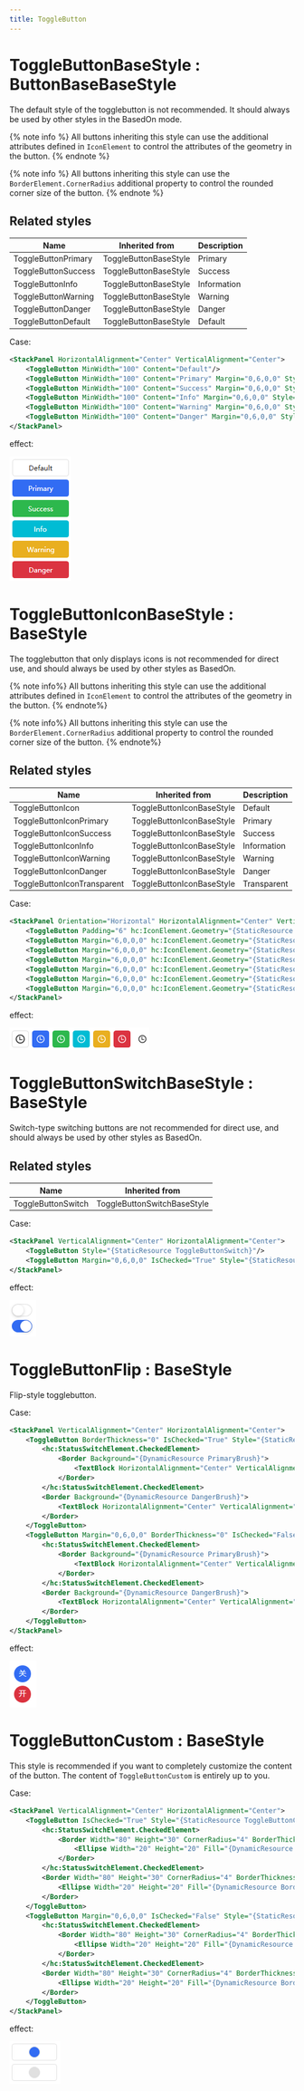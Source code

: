 ```yaml
---
title: ToggleButton
---
```


# ToggleButtonBaseStyle : ButtonBaseBaseStyle

The default style of the togglebutton is not recommended. It should always be used by other styles in the BasedOn mode.

{% note info %}
All buttons inheriting this style can use the additional attributes defined in `IconElement` to control the attributes of the geometry in the button.
{% endnote %}

{% note info %}
All buttons inheriting this style can use the `BorderElement.CornerRadius` additional property to control the rounded corner size of the button.
{% endnote %}

## Related styles

| Name | Inherited from | Description |
|-|-|-|
| ToggleButtonPrimary | ToggleButtonBaseStyle | Primary |
| ToggleButtonSuccess | ToggleButtonBaseStyle | Success |
| ToggleButtonInfo | ToggleButtonBaseStyle | Information |
| ToggleButtonWarning | ToggleButtonBaseStyle | Warning |
| ToggleButtonDanger | ToggleButtonBaseStyle | Danger |
| ToggleButtonDefault | ToggleButtonBaseStyle | Default |

Case:

```xml
<StackPanel HorizontalAlignment="Center" VerticalAlignment="Center"> 
    <ToggleButton MinWidth="100" Content="Default"/>
    <ToggleButton MinWidth="100" Content="Primary" Margin="0,6,0,0" Style="{StaticResource ToggleButtonPrimary}"/>
    <ToggleButton MinWidth="100" Content="Success" Margin="0,6,0,0" Style="{StaticResource ToggleButtonSuccess}"/>
    <ToggleButton MinWidth="100" Content="Info" Margin="0,6,0,0" Style="{StaticResource ToggleButtonInfo}"/>
    <ToggleButton MinWidth="100" Content="Warning" Margin="0,6,0,0" Style="{StaticResource ToggleButtonWarning}"/>
    <ToggleButton MinWidth="100" Content="Danger" Margin="0,6,0,0" Style="{StaticResource ToggleButtonDanger}"/>
</StackPanel>
```

effect:

![ToggleButtonBaseStyle](https://raw.githubusercontent.com/HandyOrg/HandyOrgResource/master/HandyControl/Doc/native_controls/ToggleButtonBaseStyle.png)

# ToggleButtonIconBaseStyle : BaseStyle

The togglebutton that only displays icons is not recommended for direct use, and should always be used by other styles as BasedOn.

{% note info%}
All buttons inheriting this style can use the additional attributes defined in `IconElement` to control the attributes of the geometry in the button.
{% endnote%}

{% note info%}
All buttons inheriting this style can use the `BorderElement.CornerRadius` additional property to control the rounded corner size of the button.
{% endnote%}

## Related styles

| Name | Inherited from | Description |
|-|-|-|
| ToggleButtonIcon | ToggleButtonIconBaseStyle | Default |
| ToggleButtonIconPrimary | ToggleButtonIconBaseStyle | Primary |
| ToggleButtonIconSuccess | ToggleButtonIconBaseStyle | Success |
| ToggleButtonIconInfo | ToggleButtonIconBaseStyle | Information |
| ToggleButtonIconWarning | ToggleButtonIconBaseStyle | Warning |
| ToggleButtonIconDanger | ToggleButtonIconBaseStyle | Danger |
| ToggleButtonIconTransparent | ToggleButtonIconBaseStyle | Transparent |

Case:

```xml
<StackPanel Orientation="Horizontal" HorizontalAlignment="Center" VerticalAlignment="Center">
    <ToggleButton Padding="6" hc:IconElement.Geometry="{StaticResource ClockGeometry}" Style="{StaticResource ToggleButtonIcon}"/>
    <ToggleButton Margin="6,0,0,0" hc:IconElement.Geometry="{StaticResource ClockGeometry}" Style="{StaticResource ToggleButtonIconPrimary}"/>
    <ToggleButton Margin="6,0,0,0" hc:IconElement.Geometry="{StaticResource ClockGeometry}" Style="{StaticResource ToggleButtonIconSuccess}"/>
    <ToggleButton Margin="6,0,0,0" hc:IconElement.Geometry="{StaticResource ClockGeometry}" Style="{StaticResource ToggleButtonIconInfo}"/>
    <ToggleButton Margin="6,0,0,0" hc:IconElement.Geometry="{StaticResource ClockGeometry}" Style="{StaticResource ToggleButtonIconWarning}"/>
    <ToggleButton Margin="6,0,0,0" hc:IconElement.Geometry="{StaticResource ClockGeometry}" Style="{StaticResource ToggleButtonIconDanger}"/>
    <ToggleButton Margin="6,0,0,0" hc:IconElement.Geometry="{StaticResource ClockGeometry}" Style="{StaticResource ToggleButtonIconTransparent}"/>
</StackPanel>
```

effect:

![ToggleButtonIconBaseStyle](https://raw.githubusercontent.com/HandyOrg/HandyOrgResource/master/HandyControl/Doc/native_controls/ToggleButtonIconBaseStyle.png)

# ToggleButtonSwitchBaseStyle : BaseStyle

Switch-type switching buttons are not recommended for direct use, and should always be used by other styles as BasedOn.

## Related styles

| Name | Inherited from |
|-|-|
| ToggleButtonSwitch | ToggleButtonSwitchBaseStyle |

Case:

```xml
<StackPanel VerticalAlignment="Center" HorizontalAlignment="Center">
    <ToggleButton Style="{StaticResource ToggleButtonSwitch}"/>
    <ToggleButton Margin="0,6,0,0" IsChecked="True" Style="{StaticResource ToggleButtonSwitch}"/>
</StackPanel>
```

effect:

![ToggleButtonSwitchBaseStyle](https://raw.githubusercontent.com/HandyOrg/HandyOrgResource/master/HandyControl/Doc/native_controls/ToggleButtonSwitchBaseStyle.png)

# ToggleButtonFlip : BaseStyle

Flip-style togglebutton.

Case:

```xml
<StackPanel VerticalAlignment="Center" HorizontalAlignment="Center">
    <ToggleButton BorderThickness="0" IsChecked="True" Style="{StaticResource ToggleButtonFlip}">
        <hc:StatusSwitchElement.CheckedElement>
            <Border Background="{DynamicResource PrimaryBrush}">
                <TextBlock HorizontalAlignment="Center" VerticalAlignment="Center" Text="关" Foreground="{DynamicResource TextIconBrush}"/>
            </Border>
        </hc:StatusSwitchElement.CheckedElement>
        <Border Background="{DynamicResource DangerBrush}">
            <TextBlock HorizontalAlignment="Center" VerticalAlignment="Center" Text="开" Foreground="{DynamicResource TextIconBrush}"/>
        </Border>
    </ToggleButton>
    <ToggleButton Margin="0,6,0,0" BorderThickness="0" IsChecked="False" Style="{StaticResource ToggleButtonFlip}">
        <hc:StatusSwitchElement.CheckedElement>
            <Border Background="{DynamicResource PrimaryBrush}">
                <TextBlock HorizontalAlignment="Center" VerticalAlignment="Center" Text="关" Foreground="{DynamicResource TextIconBrush}"/>
            </Border>
        </hc:StatusSwitchElement.CheckedElement>
        <Border Background="{DynamicResource DangerBrush}">
            <TextBlock HorizontalAlignment="Center" VerticalAlignment="Center" Text="开" Foreground="{DynamicResource TextIconBrush}"/>
        </Border>
    </ToggleButton>
</StackPanel>
```

effect:

![ToggleButtonFlip](https://raw.githubusercontent.com/HandyOrg/HandyOrgResource/master/HandyControl/Doc/native_controls/ToggleButtonFlip.png)

# ToggleButtonCustom : BaseStyle

This style is recommended if you want to completely customize the content of the button. The content of `ToggleButtonCustom` is entirely up to you.

Case:

```xml
<StackPanel VerticalAlignment="Center" HorizontalAlignment="Center">
    <ToggleButton IsChecked="True" Style="{StaticResource ToggleButtonCustom}" hc:StatusSwitchElement.HideUncheckedElement="True">
        <hc:StatusSwitchElement.CheckedElement>
            <Border Width="80" Height="30" CornerRadius="4" BorderThickness="1" BorderBrush="{DynamicResource BorderBrush}">
                <Ellipse Width="20" Height="20" Fill="{DynamicResource PrimaryBrush}" StrokeThickness="1" Stroke="{DynamicResource BorderBrush}"/>
            </Border>
        </hc:StatusSwitchElement.CheckedElement>
        <Border Width="80" Height="30" CornerRadius="4" BorderThickness="1" BorderBrush="{DynamicResource BorderBrush}">
            <Ellipse Width="20" Height="20" Fill="{DynamicResource BorderBrush}" StrokeThickness="1" Stroke="{DynamicResource BorderBrush}"/>
        </Border>
    </ToggleButton>
    <ToggleButton Margin="0,6,0,0" IsChecked="False" Style="{StaticResource ToggleButtonCustom}" hc:StatusSwitchElement.HideUncheckedElement="True">
        <hc:StatusSwitchElement.CheckedElement>
            <Border Width="80" Height="30" CornerRadius="4" BorderThickness="1" BorderBrush="{DynamicResource BorderBrush}">
                <Ellipse Width="20" Height="20" Fill="{DynamicResource PrimaryBrush}" StrokeThickness="1" Stroke="{DynamicResource BorderBrush}"/>
            </Border>
        </hc:StatusSwitchElement.CheckedElement>
        <Border Width="80" Height="30" CornerRadius="4" BorderThickness="1" BorderBrush="{DynamicResource BorderBrush}">
            <Ellipse Width="20" Height="20" Fill="{DynamicResource BorderBrush}" StrokeThickness="1" Stroke="{DynamicResource BorderBrush}"/>
        </Border>
    </ToggleButton>
</StackPanel>
```

effect:

![ToggleButtonCustom](https://raw.githubusercontent.com/HandyOrg/HandyOrgResource/master/HandyControl/Doc/native_controls/ToggleButtonCustom.png)